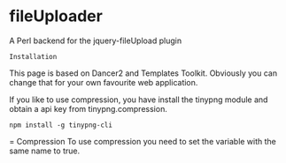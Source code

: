 # fileUploader
A Perl backend for the jquery-fileUpload plugin

```
Installation
```
This page is based on Dancer2 and Templates Toolkit. Obviously you can change that for your own favourite web application.

If you like to use compression, you have install the tinypng module and obtain a api key from tinypng.compression.


```
npm install -g tinypng-cli
```

= Compression
To use compression you need to set the variable with the same name to true.


